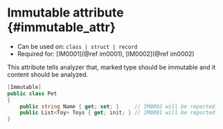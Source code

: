 # Immutable attribute {#immutable_attr}

- Can be used on: `class | struct | record`
- Required for: [IM0001](@ref im0001), [IM0002](@ref im0002)

This attribute tells analyzer that, marked type should be immutable and it content should be analyzed.

```csharp
[Immutable]
public class Pet
{
	public string Name { get; set; }     // IM0002 will be reported
	public List<Toy> Toys { get; init; } // IM0001 will be reported
}
```